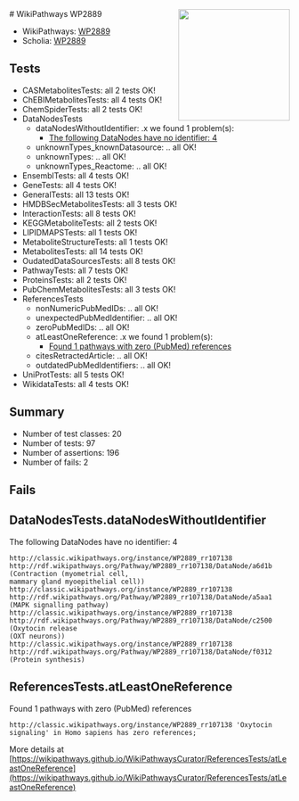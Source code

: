 <img style="float: right; width: 200px" src="https://upload.wikimedia.org/wikipedia/commons/thumb/8/83/Wplogo_with_text_500.png/640px-Wplogo_with_text_500.png" />
# WikiPathways WP2889

* WikiPathways: [WP2889](https://wikipathways.org/pathways/WP2889)
* Scholia: [WP2889](https://scholia.toolforge.org/wikipathways/WP2889)
## Tests
* CASMetabolitesTests: all 2 tests OK!
* ChEBIMetabolitesTests: all 4 tests OK!
* ChemSpiderTests: all 2 tests OK!
* DataNodesTests
    * dataNodesWithoutIdentifier: .x we found 1 problem(s):
        * [The following DataNodes have no identifier: 4](#d2d32fa3)
    * unknownTypes_knownDatasource: .. all OK!
    * unknownTypes: .. all OK!
    * unknownTypes_Reactome: .. all OK!
* EnsemblTests: all 4 tests OK!
* GeneTests: all 4 tests OK!
* GeneralTests: all 13 tests OK!
* HMDBSecMetabolitesTests: all 3 tests OK!
* InteractionTests: all 8 tests OK!
* KEGGMetaboliteTests: all 2 tests OK!
* LIPIDMAPSTests: all 1 tests OK!
* MetaboliteStructureTests: all 1 tests OK!
* MetabolitesTests: all 14 tests OK!
* OudatedDataSourcesTests: all 8 tests OK!
* PathwayTests: all 7 tests OK!
* ProteinsTests: all 2 tests OK!
* PubChemMetabolitesTests: all 3 tests OK!
* ReferencesTests
    * nonNumericPubMedIDs: .. all OK!
    * unexpectedPubMedIdentifier: .. all OK!
    * zeroPubMedIDs: .. all OK!
    * atLeastOneReference: .x we found 1 problem(s):
        * [Found 1 pathways with zero (PubMed) references](#d0a459f0)
    * citesRetractedArticle: .. all OK!
    * outdatedPubMedIdentifiers: .. all OK!
* UniProtTests: all 5 tests OK!
* WikidataTests: all 4 tests OK!


## Summary

* Number of test classes: 20
* Number of tests: 97
* Number of assertions: 196
* Number of fails: 2

## Fails

<a name="d2d32fa3" />

## DataNodesTests.dataNodesWithoutIdentifier

The following DataNodes have no identifier: 4
```
http://classic.wikipathways.org/instance/WP2889_rr107138 http://rdf.wikipathways.org/Pathway/WP2889_rr107138/DataNode/a6d1b (Contraction (myometrial cell, 
mammary gland myoepithelial cell))
http://classic.wikipathways.org/instance/WP2889_rr107138 http://rdf.wikipathways.org/Pathway/WP2889_rr107138/DataNode/a5aa1 (MAPK signalling pathway)
http://classic.wikipathways.org/instance/WP2889_rr107138 http://rdf.wikipathways.org/Pathway/WP2889_rr107138/DataNode/c2500 (Oxytocin release 
(OXT neurons))
http://classic.wikipathways.org/instance/WP2889_rr107138 http://rdf.wikipathways.org/Pathway/WP2889_rr107138/DataNode/f0312 (Protein synthesis)
```

<a name="d0a459f0" />

## ReferencesTests.atLeastOneReference

Found 1 pathways with zero (PubMed) references
```
http://classic.wikipathways.org/instance/WP2889_rr107138 'Oxytocin signaling' in Homo sapiens has zero references; 
```

More details at [https://wikipathways.github.io/WikiPathwaysCurator/ReferencesTests/atLeastOneReference](https://wikipathways.github.io/WikiPathwaysCurator/ReferencesTests/atLeastOneReference)

